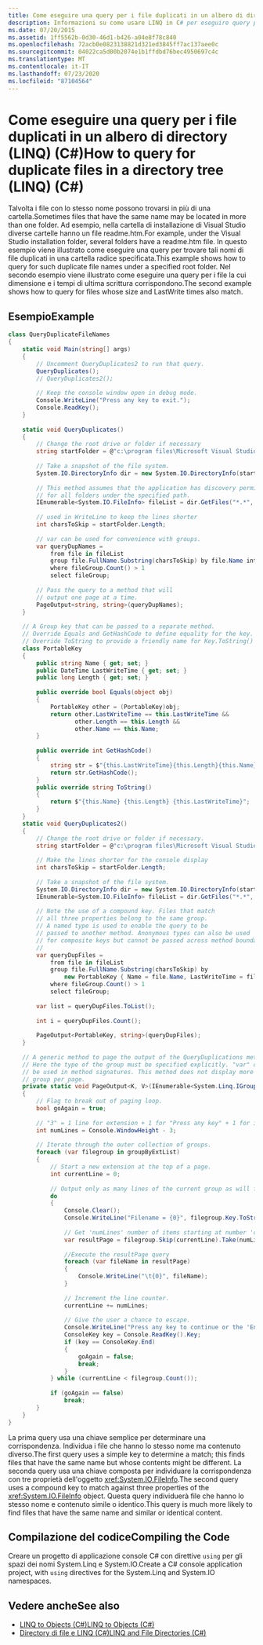 ```yaml
---
title: Come eseguire una query per i file duplicati in un albero di directory (LINQ) (C#)
description: Informazioni su come usare LINQ in C# per eseguire query per i nomi di file duplicati in directory diverse e su come eseguire una query per i file la cui dimensione e i tempi di ultima scrittura corrispondono.
ms.date: 07/20/2015
ms.assetid: 1ff5562b-0d30-46d1-b426-a04e8f78c840
ms.openlocfilehash: 72acb0e0823138821d321ed3845ff7ac137aee0c
ms.sourcegitcommit: 04022ca5d00b2074e1b1ffdbd76bec4950697c4c
ms.translationtype: MT
ms.contentlocale: it-IT
ms.lasthandoff: 07/23/2020
ms.locfileid: "87104564"
---
```

# <a name="how-to-query-for-duplicate-files-in-a-directory-tree-linq-c"></a><span data-ttu-id="c7858-103">Come eseguire una query per i file duplicati in un albero di directory (LINQ) (C#)</span><span class="sxs-lookup"><span data-stu-id="c7858-103">How to query for duplicate files in a directory tree (LINQ) (C#)</span></span>
<span data-ttu-id="c7858-104">Talvolta i file con lo stesso nome possono trovarsi in più di una cartella.</span><span class="sxs-lookup"><span data-stu-id="c7858-104">Sometimes files that have the same name may be located in more than one folder.</span></span> <span data-ttu-id="c7858-105">Ad esempio, nella cartella di installazione di Visual Studio diverse cartelle hanno un file readme.htm.</span><span class="sxs-lookup"><span data-stu-id="c7858-105">For example, under the Visual Studio installation folder, several folders have a readme.htm file.</span></span> <span data-ttu-id="c7858-106">In questo esempio viene illustrato come eseguire una query per trovare tali nomi di file duplicati in una cartella radice specificata.</span><span class="sxs-lookup"><span data-stu-id="c7858-106">This example shows how to query for such duplicate file names under a specified root folder.</span></span> <span data-ttu-id="c7858-107">Nel secondo esempio viene illustrato come eseguire una query per i file la cui dimensione e i tempi di ultima scrittura corrispondono.</span><span class="sxs-lookup"><span data-stu-id="c7858-107">The second example shows how to query for files whose size and LastWrite times also match.</span></span>  
  
## <a name="example"></a><span data-ttu-id="c7858-108">Esempio</span><span class="sxs-lookup"><span data-stu-id="c7858-108">Example</span></span>  
  
```csharp  
class QueryDuplicateFileNames  
{  
    static void Main(string[] args)  
    {  
        // Uncomment QueryDuplicates2 to run that query.  
        QueryDuplicates();  
        // QueryDuplicates2();  
  
        // Keep the console window open in debug mode.  
        Console.WriteLine("Press any key to exit.");  
        Console.ReadKey();  
    }  
  
    static void QueryDuplicates()  
    {  
        // Change the root drive or folder if necessary  
        string startFolder = @"c:\program files\Microsoft Visual Studio 9.0\";  
  
        // Take a snapshot of the file system.  
        System.IO.DirectoryInfo dir = new System.IO.DirectoryInfo(startFolder);  
  
        // This method assumes that the application has discovery permissions  
        // for all folders under the specified path.  
        IEnumerable<System.IO.FileInfo> fileList = dir.GetFiles("*.*", System.IO.SearchOption.AllDirectories);  
  
        // used in WriteLine to keep the lines shorter  
        int charsToSkip = startFolder.Length;  
  
        // var can be used for convenience with groups.  
        var queryDupNames =  
            from file in fileList  
            group file.FullName.Substring(charsToSkip) by file.Name into fileGroup  
            where fileGroup.Count() > 1  
            select fileGroup;  
  
        // Pass the query to a method that will  
        // output one page at a time.  
        PageOutput<string, string>(queryDupNames);  
    }  
  
    // A Group key that can be passed to a separate method.  
    // Override Equals and GetHashCode to define equality for the key.  
    // Override ToString to provide a friendly name for Key.ToString()  
    class PortableKey  
    {  
        public string Name { get; set; }  
        public DateTime LastWriteTime { get; set; }  
        public long Length { get; set; }  
  
        public override bool Equals(object obj)  
        {  
            PortableKey other = (PortableKey)obj;  
            return other.LastWriteTime == this.LastWriteTime &&  
                   other.Length == this.Length &&  
                   other.Name == this.Name;  
        }  
  
        public override int GetHashCode()  
        {  
            string str = $"{this.LastWriteTime}{this.Length}{this.Name}";
            return str.GetHashCode();  
        }  
        public override string ToString()  
        {  
            return $"{this.Name} {this.Length} {this.LastWriteTime}";
        }  
    }  
    static void QueryDuplicates2()  
    {  
        // Change the root drive or folder if necessary.  
        string startFolder = @"c:\program files\Microsoft Visual Studio 9.0\Common7";  
  
        // Make the lines shorter for the console display  
        int charsToSkip = startFolder.Length;  
  
        // Take a snapshot of the file system.  
        System.IO.DirectoryInfo dir = new System.IO.DirectoryInfo(startFolder);  
        IEnumerable<System.IO.FileInfo> fileList = dir.GetFiles("*.*", System.IO.SearchOption.AllDirectories);  
  
        // Note the use of a compound key. Files that match  
        // all three properties belong to the same group.  
        // A named type is used to enable the query to be  
        // passed to another method. Anonymous types can also be used  
        // for composite keys but cannot be passed across method boundaries  
        //
        var queryDupFiles =  
            from file in fileList  
            group file.FullName.Substring(charsToSkip) by  
                new PortableKey { Name = file.Name, LastWriteTime = file.LastWriteTime, Length = file.Length } into fileGroup  
            where fileGroup.Count() > 1  
            select fileGroup;  
  
        var list = queryDupFiles.ToList();  
  
        int i = queryDupFiles.Count();  
  
        PageOutput<PortableKey, string>(queryDupFiles);  
    }  
  
    // A generic method to page the output of the QueryDuplications methods  
    // Here the type of the group must be specified explicitly. "var" cannot  
    // be used in method signatures. This method does not display more than one  
    // group per page.  
    private static void PageOutput<K, V>(IEnumerable<System.Linq.IGrouping<K, V>> groupByExtList)  
    {  
        // Flag to break out of paging loop.  
        bool goAgain = true;  
  
        // "3" = 1 line for extension + 1 for "Press any key" + 1 for input cursor.  
        int numLines = Console.WindowHeight - 3;  
  
        // Iterate through the outer collection of groups.  
        foreach (var filegroup in groupByExtList)  
        {  
            // Start a new extension at the top of a page.  
            int currentLine = 0;  
  
            // Output only as many lines of the current group as will fit in the window.  
            do  
            {  
                Console.Clear();  
                Console.WriteLine("Filename = {0}", filegroup.Key.ToString() == String.Empty ? "[none]" : filegroup.Key.ToString());  
  
                // Get 'numLines' number of items starting at number 'currentLine'.  
                var resultPage = filegroup.Skip(currentLine).Take(numLines);  
  
                //Execute the resultPage query  
                foreach (var fileName in resultPage)  
                {  
                    Console.WriteLine("\t{0}", fileName);  
                }  
  
                // Increment the line counter.  
                currentLine += numLines;  
  
                // Give the user a chance to escape.  
                Console.WriteLine("Press any key to continue or the 'End' key to break...");  
                ConsoleKey key = Console.ReadKey().Key;  
                if (key == ConsoleKey.End)  
                {  
                    goAgain = false;  
                    break;  
                }  
            } while (currentLine < filegroup.Count());  
  
            if (goAgain == false)  
                break;  
        }  
    }  
}  
```  
  
 <span data-ttu-id="c7858-109">La prima query usa una chiave semplice per determinare una corrispondenza. Individua i file che hanno lo stesso nome ma contenuto diverso.</span><span class="sxs-lookup"><span data-stu-id="c7858-109">The first query uses a simple key to determine a match; this finds files that have the same name but whose contents might be different.</span></span> <span data-ttu-id="c7858-110">La seconda query usa una chiave composta per individuare la corrispondenza con tre proprietà dell'oggetto <xref:System.IO.FileInfo>.</span><span class="sxs-lookup"><span data-stu-id="c7858-110">The second query uses a compound key to match against three properties of the <xref:System.IO.FileInfo> object.</span></span> <span data-ttu-id="c7858-111">Questa query individuerà file che hanno lo stesso nome e contenuto simile o identico.</span><span class="sxs-lookup"><span data-stu-id="c7858-111">This query is much more likely to find files that have the same name and similar or identical content.</span></span>  
  
## <a name="compiling-the-code"></a><span data-ttu-id="c7858-112">Compilazione del codice</span><span class="sxs-lookup"><span data-stu-id="c7858-112">Compiling the Code</span></span>  
 <span data-ttu-id="c7858-113">Creare un progetto di applicazione console C# con direttive `using` per gli spazi dei nomi System.Linq e System.IO.</span><span class="sxs-lookup"><span data-stu-id="c7858-113">Create a C# console application project, with `using` directives for the System.Linq and System.IO namespaces.</span></span>  
  
## <a name="see-also"></a><span data-ttu-id="c7858-114">Vedere anche</span><span class="sxs-lookup"><span data-stu-id="c7858-114">See also</span></span>

- [<span data-ttu-id="c7858-115">LINQ to Objects (C#)</span><span class="sxs-lookup"><span data-stu-id="c7858-115">LINQ to Objects (C#)</span></span>](./linq-to-objects.md)
- [<span data-ttu-id="c7858-116">Directory di file e LINQ (C#)</span><span class="sxs-lookup"><span data-stu-id="c7858-116">LINQ and File Directories (C#)</span></span>](./linq-and-file-directories.md)
